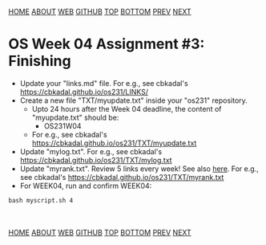 ---
---
[HOME](index.md)
[ABOUT](README.md)
[WEB](https://osp4diss.vlsm.org/)
[GITHUB](https://github.com/os2xx/osp4diss/)
[TOP](#)
[BOTTOM](#endofpage)
[PREV](AOS.md#idx04)
[NEXT](AOS.md#idx04)

# OS Week 04 Assignment #3: Finishing

* Update your "links.md" file. For e.g., see cbkadal's <https://cbkadal.github.io/os231/LINKS/>
* Create a new file "TXT/myupdate.txt" inside your "os231" repository.
  * Upto 24 hours after the Week 04 deadline, the content of "myupdate.txt" should be:
    * OS231W04
  * For e.g., see cbkadal's <https://cbkadal.github.io/os231/TXT/myupdate.txt>
* Update "mylog.txt". For e.g., see cbkadal's <https://cbkadal.github.io/os231/TXT/mylog.txt>
* Update "myrank.txt". Review 5 links every week! See also [here](W02-08.md).
  For e.g., see cbkadal's <https://cbkadal.github.io/os231/TXT/myrank.txt>
* For WEEK04, run and confirm WEEK04:

```
bash myscript.sh 4

```
  
<br id="endofpage"><br>
[HOME](index.md)
[ABOUT](README.md)
[WEB](https://osp4diss.vlsm.org/)
[GITHUB](https://github.com/os2xx/osp4diss/)
[TOP](#)
[BOTTOM](#endofpage)
[PREV](AOS.md#idx04)
[NEXT](AOS.md#idx04)
<br>

